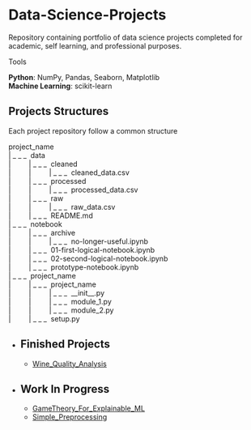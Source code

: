 # Data-Science-Projects
Repository containing portfolio of data science projects completed for academic, self learning, and professional purposes. 

Tools

**Python**: NumPy, Pandas, Seaborn, Matplotlib \
**Machine Learning**: scikit-learn

## Projects Structures
Each project repository follow a common structure

project_name&nbsp;\
| &#95; &#95; &#95; &nbsp;data&nbsp;\
|&nbsp;&nbsp;&nbsp;&nbsp;&nbsp;&nbsp;&nbsp;&nbsp;&nbsp;| &#95; &#95; &#95; &nbsp;cleaned&nbsp;\
|&nbsp;&nbsp;&nbsp;&nbsp;&nbsp;&nbsp;&nbsp;&nbsp;&nbsp;|&nbsp;&nbsp;&nbsp;&nbsp;&nbsp;&nbsp;&nbsp;&nbsp;&nbsp;| &#95; &#95; &#95; &nbsp;cleaned_data.csv&nbsp;\
|&nbsp;&nbsp;&nbsp;&nbsp;&nbsp;&nbsp;&nbsp;&nbsp;&nbsp;| &#95; &#95; &#95; &nbsp;processed&nbsp;\
|&nbsp;&nbsp;&nbsp;&nbsp;&nbsp;&nbsp;&nbsp;&nbsp;&nbsp;|&nbsp;&nbsp;&nbsp;&nbsp;&nbsp;&nbsp;&nbsp;&nbsp;&nbsp;| &#95; &#95; &#95; &nbsp;processed_data.csv&nbsp;\
|&nbsp;&nbsp;&nbsp;&nbsp;&nbsp;&nbsp;&nbsp;&nbsp;&nbsp;| &#95; &#95; &#95; &nbsp;raw&nbsp;\
|&nbsp;&nbsp;&nbsp;&nbsp;&nbsp;&nbsp;&nbsp;&nbsp;&nbsp;|&nbsp;&nbsp;&nbsp;&nbsp;&nbsp;&nbsp;&nbsp;&nbsp;&nbsp;| &#95; &#95; &#95; &nbsp;raw_data.csv&nbsp;\
|&nbsp;&nbsp;&nbsp;&nbsp;&nbsp;&nbsp;&nbsp;&nbsp;&nbsp;| &#95; &#95; &#95; &nbsp;README.md&nbsp;\
| &#95; &#95; &#95; &nbsp;notebook&nbsp;\
|&nbsp;&nbsp;&nbsp;&nbsp;&nbsp;&nbsp;&nbsp;&nbsp;&nbsp;| &#95; &#95; &#95; &nbsp;archive&nbsp;\
|&nbsp;&nbsp;&nbsp;&nbsp;&nbsp;&nbsp;&nbsp;&nbsp;&nbsp;|&nbsp;&nbsp;&nbsp;&nbsp;&nbsp;&nbsp;&nbsp;&nbsp;&nbsp;| &#95; &#95; &#95; &nbsp;no-longer-useful.ipynb&nbsp;\
|&nbsp;&nbsp;&nbsp;&nbsp;&nbsp;&nbsp;&nbsp;&nbsp;&nbsp;| &#95; &#95; &#95; &nbsp;01-first-logical-notebook.ipynb&nbsp;\
|&nbsp;&nbsp;&nbsp;&nbsp;&nbsp;&nbsp;&nbsp;&nbsp;&nbsp;| &#95; &#95; &#95; &nbsp;02-second-logical-notebook.ipynb&nbsp;\
|&nbsp;&nbsp;&nbsp;&nbsp;&nbsp;&nbsp;&nbsp;&nbsp;&nbsp;| &#95; &#95; &#95; &nbsp;prototype-notebook.ipynb&nbsp;\
| &#95; &#95; &#95; &nbsp;project_name&nbsp;\
|&nbsp;&nbsp;&nbsp;&nbsp;&nbsp;&nbsp;&nbsp;&nbsp;&nbsp;| &#95; &#95; &#95; &nbsp;project_name&nbsp;\
|&nbsp;&nbsp;&nbsp;&nbsp;&nbsp;&nbsp;&nbsp;&nbsp;&nbsp;|&nbsp;&nbsp;&nbsp;&nbsp;&nbsp;&nbsp;&nbsp;&nbsp;&nbsp;| &#95; &#95; &#95; &nbsp;&#95;&#95;init&#95;&#95;.py&nbsp;\
|&nbsp;&nbsp;&nbsp;&nbsp;&nbsp;&nbsp;&nbsp;&nbsp;&nbsp;|&nbsp;&nbsp;&nbsp;&nbsp;&nbsp;&nbsp;&nbsp;&nbsp;&nbsp;| &#95; &#95; &#95; &nbsp;module_1.py&nbsp;\
|&nbsp;&nbsp;&nbsp;&nbsp;&nbsp;&nbsp;&nbsp;&nbsp;&nbsp;|&nbsp;&nbsp;&nbsp;&nbsp;&nbsp;&nbsp;&nbsp;&nbsp;&nbsp;| &#95; &#95; &#95; &nbsp;module_2.py&nbsp;\
|&nbsp;&nbsp;&nbsp;&nbsp;&nbsp;&nbsp;&nbsp;&nbsp;&nbsp;| &#95; &#95; &#95; &nbsp;setup.py&nbsp;

- ## Finished Projects
    - [Wine_Quality_Analysis](https://github.com/MarcoMungaiCoppolino/Data-Science-Portfolio/tree/main/Wine_Quality_Analysis)
- ## Work In Progress
    - [GameTheory_For_Explainable_ML](https://github.com/MarcoMungaiCoppolino/Data-Science-Portfolio/tree/main/GameTheory_For_Explainable_ML)
    - [Simple_Preprocessing](https://github.com/MarcoMungaiCoppolino/Data-Science-Portfolio/tree/main/Simple_Preprocessing)
